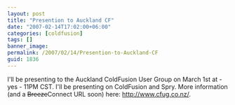 ```yaml
---
layout: post
title: "Presention to Auckland CF"
date: "2007-02-14T17:02:00+06:00"
categories: [coldfusion]
tags: []
banner_image: 
permalink: /2007/02/14/Presention-to-Auckland-CF
guid: 1836
---
```


I'll be presenting to the Auckland ColdFusion User Group on March 1st at - yes - 11PM CST. I'll be presenting on ColdFusion and Spry. More information (and a <strike>Breeze</strike>Connect URL soon) here: <a href="http://www.cfug.co.nz/">http://www.cfug.co.nz/</a>.